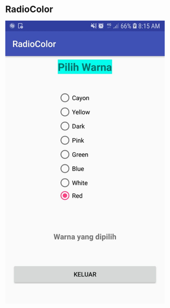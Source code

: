 # RadioColor
![alt text](https://github.com/DimasRafly/RadioColor/blob/master/IMG-20190228-WA0004.jpg)
